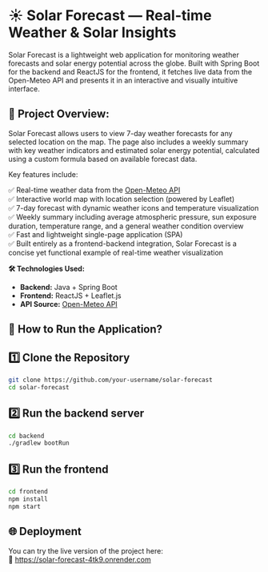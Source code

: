 # ☀️ Solar Forecast — Real-time Weather & Solar Insights

Solar Forecast is a lightweight web application for monitoring weather forecasts and solar energy potential across the globe. Built with Spring Boot for the backend and ReactJS for the frontend, it fetches live data from the Open-Meteo API and presents it in an interactive and visually intuitive interface.

## 📌 Project Overview:
Solar Forecast allows users to view 7-day weather forecasts for any selected location on the map. The page also includes a weekly summary with key weather indicators and estimated solar energy potential, calculated using a custom formula based on available forecast data.

Key features include:

✅ Real-time weather data from the [Open-Meteo API](https://open-meteo.com/)  
✅ Interactive world map with location selection (powered by Leaflet)  
✅ 7-day forecast with dynamic weather icons and temperature visualization  
✅ Weekly summary including average atmospheric pressure, sun exposure duration, temperature range, and a general weather condition overview  
✅ Fast and lightweight single-page application (SPA)  
✅ Built entirely as a frontend-backend integration, Solar Forecast is a concise yet functional example of real-time weather visualization  

**🛠️ Technologies Used:**

- **Backend:** Java + Spring Boot
- **Frontend:** ReactJS + Leaflet.js
- **API Source:** [Open-Meteo API](https://open-meteo.com/)


## 🚀 How to Run the Application?

## 1️⃣ Clone the Repository
```bash
git clone https://github.com/your-username/solar-forecast  
cd solar-forecast
```

## 2️⃣ Run the backend server
```bash
cd backend
./gradlew bootRun
```

## 3️⃣ Run the frontend
```bash
cd frontend
npm install
npm start
```

## 🌐 Deployment
You can try the live version of the project here:  
🔗 https://solar-forecast-4tk9.onrender.com
